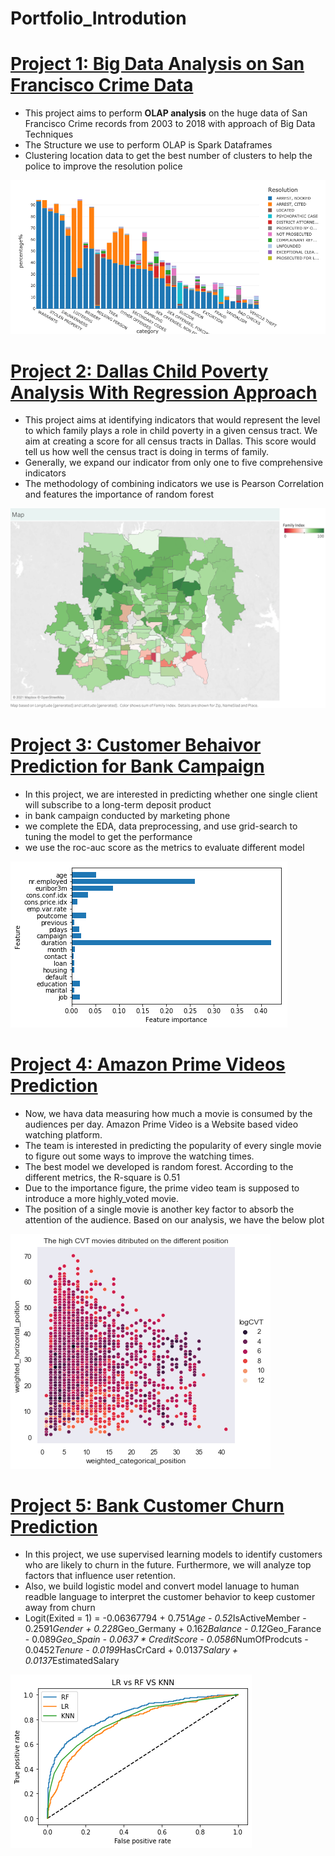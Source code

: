 # Portfolio_Introdution

# [Project 1: Big Data Analysis on San Francisco Crime Data](https://databricks-prod-cloudfront.cloud.databricks.com/public/4027ec902e239c93eaaa8714f173bcfc/4180839976313880/2327985936119052/456269828228637/latest.html)
* This project aims to perform **OLAP analysis** on the huge data of San Francisco Crime records from 2003 to 2018 with approach of Big Data Techniques
* The Structure we use to perform OLAP is Spark Dataframes 
* Clustering location data to get the best number of clusters to help the police to improve the resolution police

![](/images/sf_p1.png)


# [Project 2: Dallas Child Poverty Analysis With Regression Approach](https://github.com/treerway/DallasPoverty/blob/master/%5BCPAL%5D%20Group%204%269%20Final%20Python%20Code.ipynb)
* This project aims at identifying indicators that would represent the level to which family plays a role in child poverty in a given census tract. We aim at creating a score for all census tracts in Dallas. This score would tell us how well the census tract is doing in terms of family.
* Generally, we expand our indicator from only one to five comprehensive indicators
* The methodology of combining indicators we use is Pearson Correlation and features the importance of random forest 

![](/images/Map.png)

# [Project 3: Customer Behaivor Prediction for Bank Campaign](https://github.com/treerway/Bank_Campagin/blob/main/projec1_classification.ipynb)
* In this project, we are interested in predicting whether one single client will subscribe to a long-term deposit product 
* in bank campaign conducted by marketing phone
* we complete the EDA, data preprocessing, and use grid-search to tuning the model to get the performance 
* we use the roc-auc score as the metrics to evaluate different model

![](/images/bak_cam.png)

# [Project 4: Amazon Prime Videos Prediction](https://github.com/treerway/Amazon_Prime_Video/blob/main/Amazon_Prime_Video_Analysis.ipynb)
* Now, we hava data measuring how much a movie is consumed by the audiences per day. Amazon Prime Video is a Website based video watching platform. 
* The team is interested in predicting the popularity of every single movie to figure out some ways to improve the watching times.
* The best model we developed is random forest. According to the different metrics, the R-square is 0.51
* Due to the importance figure, the prime video team is supposed to introduce a more highly_voted movie.
* The position of a single movie is another key factor to absorb the attention of the audience. Based on our analysis, we have the below plot 

![](/images/plot_final.png)

# [Project 5: Bank Customer Churn Prediction](https://github.com/treerway/customer_churn/blob/main/Bank%20Customer%20Churn%20Prediction.ipynb)
* In this project, we use supervised learning models to identify customers who are likely to churn in the future. Furthermore, we will analyze top factors that influence user retention. 
* Also, we build logistic model and convert model lanuage to human readble language to interpret the customer behavior to keep customer away from churn
* Logit(Exited = 1) = -0.06367794 + 0.751*Age - 0.52*IsActiveMember - 0.2591*Gender + 0.228*Geo_Germany + 0.162*Balance - 0.12*Geo_Farance - 0.089*Geo_Spain - 0.0637 * CreditScore - 0.0586*NumOfProdcuts - 0.0452*Tenure - 0.0199*HasCrCard + 0.0137*Salary + 0.0137*EstimatedSalary

![](/images/churn_auc.png)
